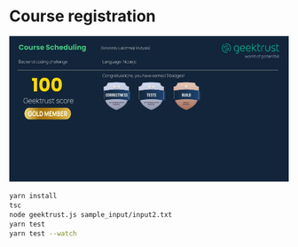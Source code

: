 # Course registration

![geektrust](./.github/crs.jpeg)


```bash
yarn install
tsc
node geektrust.js sample_input/input2.txt
yarn test
yarn test --watch
```